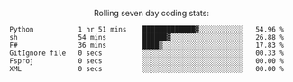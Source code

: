 <!--<p align="center">
  <img width="auto" src ="https://github-readme-stats.vercel.app/api/top-langs/?username=syrkis&layout=compact&hide_border=true&theme=darcula&bg_color=00000000&langs_count=6&hide=jupyter%20notebook,JavaScript,HTML" width = 400>
      <img src ="https://github-readme-streak-stats.herokuapp.com?user=syrkis&theme=darcula&hide_border=true&background=FFFFFF00" width = 400>

</p>-->
<p align="center">Rolling seven day coding stats:</p>
<!--START_SECTION:waka-->

```text
Python           1 hr 51 mins    █████████████▓░░░░░░░░░░░   54.96 %
sh               54 mins         ██████▓░░░░░░░░░░░░░░░░░░   26.88 %
F#               36 mins         ████▒░░░░░░░░░░░░░░░░░░░░   17.83 %
GitIgnore file   0 secs          ░░░░░░░░░░░░░░░░░░░░░░░░░   00.33 %
Fsproj           0 secs          ░░░░░░░░░░░░░░░░░░░░░░░░░   00.00 %
XML              0 secs          ░░░░░░░░░░░░░░░░░░░░░░░░░   00.00 %
```

<!--END_SECTION:waka-->
